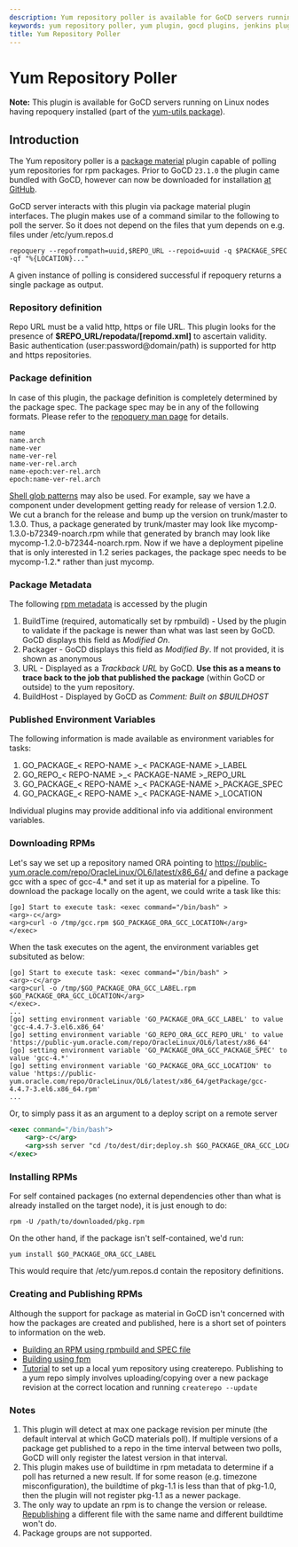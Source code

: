 ```yaml
---
description: Yum repository poller is available for GoCD servers running on Linux nodes.
keywords: yum repository poller, yum plugin, gocd plugins, jenkins plugins, rpm packages, poll server, environment variables
title: Yum Repository Poller
---
```



# Yum Repository Poller

**Note:** This plugin is available for GoCD servers running on Linux nodes having repoquery installed (part of the [yum-utils package](https://pkgs.org/search/?q=yum-utils)).

## Introduction

The Yum repository poller is a [package material](package_repository_extension.html) plugin capable of polling yum repositories for rpm packages. Prior to GoCD `23.1.0` the plugin came bundled with GoCD, however can now be downloaded for installation [at GitHub](https://github.com/gocd/gocd-yum-repository-poller-plugin/releases/latest).

GoCD server interacts with this plugin via package material plugin interfaces. The plugin makes use of a command similar to the following to poll the server. So it does not depend on the files that yum depends on e.g. files under /etc/yum.repos.d

```shell
repoquery --repofrompath=uuid,$REPO_URL --repoid=uuid -q $PACKAGE_SPEC -qf "%{LOCATION}..."
```

A given instance of polling is considered successful if repoquery returns a single package as output.

<!--
### Turn your Maven Nexus Repo into a Yum repo

Using the [Yum plugin for Nexus](https://github.com/sonatype/nexus-yum-plugin), it is possible to automatically create and publish Java artifacts as rpms using the [rpm-maven-plugin](https://mojo.codehaus.org/rpm-maven-plugin/index.html) and consume them on the deployment side using rpm or yum. There is a [Go webinar](https://www.youtube.com/watch?v=hFRd_8mbIXI) that describes this set up.
-->

### Repository definition

Repo URL must be a valid http, https or file URL. This plugin looks for the presence of **\$REPO\_URL/repodata/[repomd.xml]** to ascertain validity. Basic authentication (user:password@domain/path) is supported for http and https repositories.

### Package definition

In case of this plugin, the package definition is completely determined by the package spec. The package spec may be in any of the following formats. Please refer to the [repoquery man page](https://manpages.ubuntu.com/manpages/focal/en/man1/repoquery.1.html) for details.

```
name
name.arch
name-ver
name-ver-rel
name-ver-rel.arch
name-epoch:ver-rel.arch
epoch:name-ver-rel.arch
```

[Shell glob patterns](https://man7.org/linux/man-pages/man7/glob.7.html) may also be used. For example, say we have a component under development getting ready for release of version 1.2.0. We cut a branch for the release and bump up the version on trunk/master to 1.3.0. Thus, a package generated by trunk/master may look like mycomp-1.3.0-b72349-noarch.rpm while that generated by branch may look like mycomp-1.2.0-b72344-noarch.rpm. Now if we have a deployment pipeline that is only interested in 1.2 series packages, the package spec needs to be mycomp-1.2.\* rather than just mycomp.

### Package Metadata

The following [rpm metadata](https://ftp.osuosl.org/pub/rpm/max-rpm/s1-rpm-inside-tags.html) is accessed by the plugin

1. BuildTime (required, automatically set by rpmbuild) - Used by the plugin to validate if the package is newer than what was last seen by GoCD. GoCD displays this field as *Modified On*.
2. Packager - GoCD displays this field as *Modified By*. If not provided, it is shown as anonymous
3. URL - Displayed as a *Trackback URL* by GoCD. **Use this as a means to trace back to the job that published the package** (within GoCD or outside) to the yum repository.
4. BuildHost - Displayed by GoCD as *Comment: Built on \$BUILDHOST*

### Published Environment Variables

The following information is made available as environment variables for tasks:

1. GO\_PACKAGE\_< REPO-NAME >\_< PACKAGE-NAME >\_LABEL
2. GO\_REPO\_< REPO-NAME >\_< PACKAGE-NAME >\_REPO\_URL
3. GO\_PACKAGE\_< REPO-NAME >\_< PACKAGE-NAME >\_PACKAGE\_SPEC
4. GO\_PACKAGE\_< REPO-NAME >\_< PACKAGE-NAME >\_LOCATION

Individual plugins may provide additional info via additional environment variables.

### Downloading RPMs

Let's say we set up a repository named ORA pointing to https://public-yum.oracle.com/repo/OracleLinux/OL6/latest/x86_64/ and define a package gcc with a spec of gcc-4.\* and set it up as material for a pipeline. To download the package locally on the agent, we could write a task like this:

```
[go] Start to execute task: <exec command="/bin/bash" >
<arg>-c</arg>
<arg>curl -o /tmp/gcc.rpm $GO_PACKAGE_ORA_GCC_LOCATION</arg>
</exec>
```

When the task executes on the agent, the environment variables get
subsituted as below:

```
[go] Start to execute task: <exec command="/bin/bash" >
<arg>-c</arg>
<arg>curl -o /tmp/$GO_PACKAGE_ORA_GCC_LABEL.rpm $GO_PACKAGE_ORA_GCC_LOCATION</arg>
</exec>.
...
[go] setting environment variable 'GO_PACKAGE_ORA_GCC_LABEL' to value 'gcc-4.4.7-3.el6.x86_64'
[go] setting environment variable 'GO_REPO_ORA_GCC_REPO_URL' to value 'https://public-yum.oracle.com/repo/OracleLinux/OL6/latest/x86_64'
[go] setting environment variable 'GO_PACKAGE_ORA_GCC_PACKAGE_SPEC' to value 'gcc-4.*'
[go] setting environment variable 'GO_PACKAGE_ORA_GCC_LOCATION' to value 'https://public-yum.oracle.com/repo/OracleLinux/OL6/latest/x86_64/getPackage/gcc-4.4.7-3.el6.x86_64.rpm'
...
```

Or, to simply pass it as an argument to a deploy script on a remote
server

```xml
<exec command="/bin/bash">
    <arg>-c</arg>
    <arg>ssh server "cd /to/dest/dir;deploy.sh $GO_PACKAGE_ORA_GCC_LOCATION"</arg>
</exec>
```

### Installing RPMs

For self contained packages (no external dependencies other than what is already installed on the target node), it is just enough to do:

```shell
rpm -U /path/to/downloaded/pkg.rpm
```

On the other hand, if the package isn't self-contained, we'd run:

```shell
yum install $GO_PACKAGE_ORA_GCC_LABEL
```

This would require that /etc/yum.repos.d contain the repository definitions.

### Creating and Publishing RPMs

Although the support for package as material in GoCD isn't concerned with how the packages are created and published, here is a short set of pointers to information on the web.

- [Building an RPM using rpmbuild and SPEC file](https://www.ibm.com/developerworks/library/l-rpm1/#building-your-first-rpm)
- [Building using fpm](https://github.com/jordansissel/fpm/wiki)
- [Tutorial](https://www.recitalsoftware.com/blogs/34-howto-create-your-own-yum-repository-on-redhat-and-fedora-linux) to set up a local yum repository using createrepo. Publishing to a yum repo simply involves uploading/copying over a new package revision at the correct location and running `createrepo --update`

### Notes

1. This plugin will detect at max one package revision per minute (the default interval at which GoCD materials poll). If multiple versions of a package get published to a repo in the time interval between two polls, GoCD will only register the latest version in that interval.
2. This plugin makes use of buildtime in rpm metadata to determine if a poll has returned a new result. If for some reason (e.g. timezone misconfiguration), the buildtime of pkg-1.1 is less than that of pkg-1.0, then the plugin will not register pkg-1.1 as a newer package.
3. The only way to update an rpm is to change the version or release. [Republishing](https://unix.stackexchange.com/questions/71288/does-yum-use-package-buildtime-to-decide-if-a-package-is-newer) a different file with the same name and different buildtime won't do.
4. Package groups are not supported.
